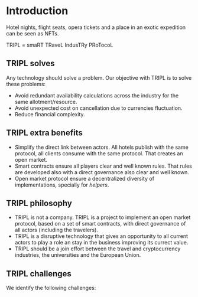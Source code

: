 # Introduction

Hotel nights, flight seats, opera tickets and a place in an exotic expedition can be seen as NFTs.

TRIPL = smaRT TRaveL IndusTRy PRoTocoL

## TRIPL solves

Any technology should solve a problem. Our objective with TRIPL is to solve these problems:

- Avoid redundant availability calculations across the industry for the same allotment/resource.
- Avoid unexpected cost on cancellation due to currencies fluctuation.
- Reduce financial complexity.

## TRIPL extra benefits

- Simplify the direct link between actors. All hotels publish with the same protocol, all clients consume with the same protocol. That creates an open market.
- Smart contracts ensure all players clear and well known rules. That rules are developed also with a direct governance also clear and well known.
- Open market protocol ensure a decentralized diversity of implementations, specially for _helpers_.

## TRIPL philosophy

- TRIPL is not a company. TRIPL is a project to implement an open market protocol, based on a set of smart contracts,  with direct governance of all actors (including the travelers).
- TRIPL is a disruptive technology that gives an opportunity to all current actors to play a role an stay in the business improving its currect value.  
- TRIPL should be a join effort between the travel and cryptocurrency industries, the universities and the European Union.


## TRIPL challenges

We identify the following challenges:




